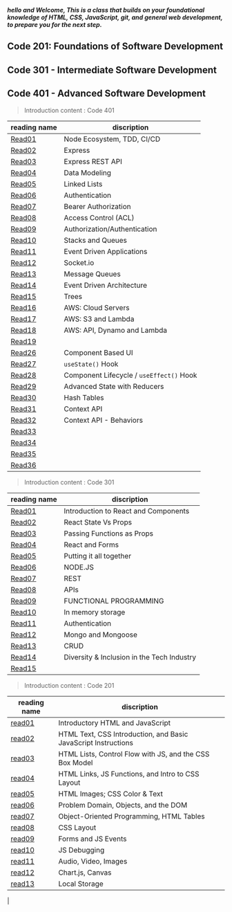***hello and  Welcome,  This is a class that builds on your foundational knowledge of HTML, CSS, JavaScript, git, and general web development, to prepare you for the next step.***

## Code 201: Foundations of Software Development

## Code 301 - Intermediate Software Development

## Code 401 - Advanced Software Development



> Introduction content : Code 401

| reading name                                                   | discription                                                    |
| -------------------------------------------------------------- | -------------------------------------------------------------- |
| [Read01](https://abu-nofal.github.io/Reading-notes-/Reading-note-401/Read01) |    Node Ecosystem, TDD, CI/CD                       |
| [Read02](https://abu-nofal.github.io/Reading-notes-/Reading-note-401/Read02) | Express |
| [Read03](https://abu-nofal.github.io/Reading-notes-/Reading-note-401/Read03) | Express REST API     |
| [Read04](https://abu-nofal.github.io/Reading-notes-/Reading-note-401/Read04) |    Data Modeling           |
| [Read05](https://abu-nofal.github.io/Reading-notes-/Reading-note-401/Read05)  |   Linked Lists                               |
| [Read06](https://abu-nofal.github.io/Reading-notes-/Reading-note-401/Read06) |        Authentication                   |
| [Read07](https://abu-nofal.github.io/Reading-notes-/Reading-note-401/Read07) |       Bearer Authorization                |
| [Read08](https://abu-nofal.github.io/Reading-notes-/Reading-note-401/Read08) |Access Control (ACL)
| [Read09](https://abu-nofal.github.io/Reading-notes-/Reading-note-401/Read09) |Authorization/Authentication
| [Read10](https://abu-nofal.github.io/Reading-notes-/Reading-note-401/Read10) |Stacks and Queues
| [Read11](https://abu-nofal.github.io/Reading-notes-/Reading-note-401/Read11) |Event Driven Applications
| [Read12](https://abu-nofal.github.io/Reading-notes-/Reading-note-401/Read12) | Socket.io
| [Read13](https://abu-nofal.github.io/Reading-notes-/Reading-note-401/Read13) |Message Queues
| [Read14](https://abu-nofal.github.io/Reading-notes-/Reading-note-401/Read14) |Event Driven Architecture
| [Read15](https://abu-nofal.github.io/Reading-notes-/Reading-note-401/Read15) |Trees
| [Read16](https://abu-nofal.github.io/Reading-notes-/Reading-note-401/Read16) |AWS: Cloud Servers
| [Read17](https://abu-nofal.github.io/Reading-notes-/Reading-note-401/Read17) |AWS: S3 and Lambda
| [Read18](https://abu-nofal.github.io/Reading-notes-/Reading-note-401/Read18) |AWS: API, Dynamo and Lambda
| [Read19](https://abu-nofal.github.io/Reading-notes-/Reading-note-401/Read19) |
| [Read26](https://abu-nofal.github.io/Reading-notes-/Reading-note-401/Read26) |Component Based UI
| [Read27](https://abu-nofal.github.io/Reading-notes-/Reading-note-401/Read27) |`useState()` Hook
| [Read28](https://abu-nofal.github.io/Reading-notes-/Reading-note-401/Read28) |Component Lifecycle / `useEffect()` Hook
| [Read29](https://abu-nofal.github.io/Reading-notes-/Reading-note-401/Read29) |Advanced State with Reducers
| [Read30](https://abu-nofal.github.io/Reading-notes-/Reading-note-401/Read30) |Hash Tables
| [Read31](https://abu-nofal.github.io/Reading-notes-/Reading-note-401/Read31) |Context API
| [Read32](https://abu-nofal.github.io/Reading-notes-/Reading-note-401/Read32) |Context API - Behaviors
| [Read33](https://abu-nofal.github.io/Reading-notes-/Reading-note-401/Read33) |
| [Read34](https://abu-nofal.github.io/Reading-notes-/Reading-note-401/Read34) |
| [Read35](https://abu-nofal.github.io/Reading-notes-/Reading-note-401/Read35) |
| [Read36](https://abu-nofal.github.io/Reading-notes-/Reading-note-401/Read36) |

> Introduction content : Code 301

| reading name                                                   | discription                                                    |
| -------------------------------------------------------------- | -------------------------------------------------------------- |
| [Read01](https://abu-nofal.github.io/Reading-notes-/Reading-note-301/Read01) |  Introduction to React and Components                            |
| [Read02](https://abu-nofal.github.io/Reading-notes-/Reading-note-301/Read02) | React State Vs Props |
| [Read03](https://abu-nofal.github.io/Reading-notes-/Reading-note-301/Read03) |  Passing Functions as Props      |
| [Read04](https://abu-nofal.github.io/Reading-notes-/Reading-note-301/Read04) |  React and Forms             |
| [Read05](https://abu-nofal.github.io/Reading-notes-/Reading-note-301/Read05)  |Putting it all together                                    |
| [Read06](https://abu-nofal.github.io/Reading-notes-/Reading-note-301/Read06) | NODE.JS                          |
| [Read07](https://abu-nofal.github.io/Reading-notes-/Reading-note-301/Read07) |REST                        |
| [Read08](https://abu-nofal.github.io/Reading-notes-/Reading-note-301/Read08) |APIs
| [Read09](https://abu-nofal.github.io/Reading-notes-/Reading-note-301/Read09) |FUNCTIONAL PROGRAMMING
| [Read10](https://abu-nofal.github.io/Reading-notes-/Reading-note-301/Read10) |In memory storage
| [Read11](https://abu-nofal.github.io/Reading-notes-/Reading-note-301/Read11) |Authentication
| [Read12](https://abu-nofal.github.io/Reading-notes-/Reading-note-301/Read12) |Mongo and Mongoose
| [Read13](https://abu-nofal.github.io/Reading-notes-/Reading-note-301/Read13) |CRUD
| [Read14](https://abu-nofal.github.io/Reading-notes-/Reading-note-301/Read14) |Diversity & Inclusion in the Tech Industry
| [Read15]() |

> Introduction content : Code 201

| reading name                                                   | discription                                                    |
| -------------------------------------------------------------- | -------------------------------------------------------------- |
| [read01](https://abu-nofal.github.io/Reading-notes-201/Reading-note-201/read01) | Introductory HTML and JavaScript                               |
| [read02](https://abu-nofal.github.io/Reading-notes-201/Reading-note-201/read02) | HTML Text, CSS Introduction, and Basic JavaScript Instructions |
| [read03](https://abu-nofal.github.io/Reading-notes-201/Reading-note-201/read03) | HTML Lists, Control Flow with JS, and the CSS Box Model        |
| [read04](https://abu-nofal.github.io/Reading-notes-201/Reading-note-201/read04) | HTML Links, JS Functions, and Intro to CSS Layout              |
| [read05](https://abu-nofal.github.io/Reading-notes-201/Reading-note-201/read05) | HTML Images; CSS Color & Text                                  |
| [read06](https://abu-nofal.github.io/Reading-notes-201/Reading-note-201/read06) | Problem Domain, Objects, and the DOM                           |
| [read07](https://abu-nofal.github.io/Reading-notes-201/Reading-note-201/read07) | Object-Oriented Programming, HTML Tables                       |
| [read08](https://abu-nofal.github.io/Reading-notes-201/Reading-note-201/read08) |CSS Layout
| [read09](https://abu-nofal.github.io/Reading-notes-201/Reading-note-201/read09)    |Forms and JS Events
| [read10](https://abu-nofal.github.io/Reading-notes-201/Reading-note-201/read10)    |JS Debugging
| [read11](https://abu-nofal.github.io/Reading-notes-201/Reading-note-201/read11)    |Audio, Video, Images
| [read12](https://abu-nofal.github.io/Reading-notes-201/Reading-note-201/read12)    |Chart.js, Canvas
| [read13](https://abu-nofal.github.io/Reading-notes-201/Reading-note-201/read13)    |Local Storage
|
